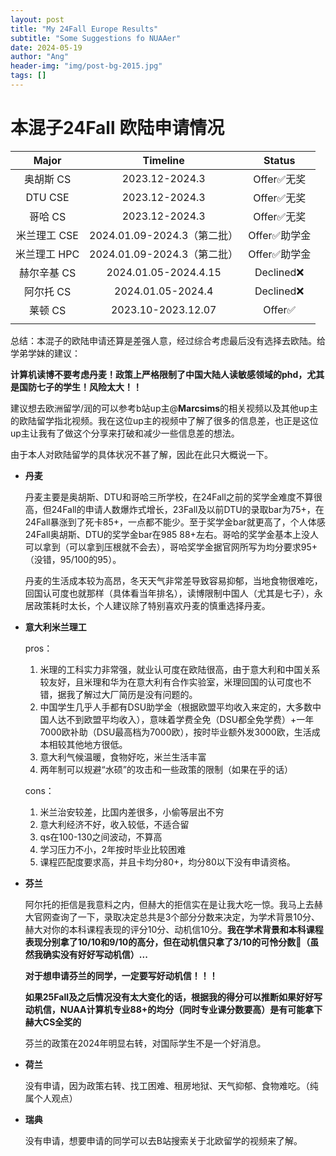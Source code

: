 ```yaml
---
layout: post
title: "My 24Fall Europe Results"
subtitle: "Some Suggestions fo NUAAer"
date: 2024-05-19
author: "Ang"
header-img: "img/post-bg-2015.jpg"
tags: []
---
```


# 本混子24Fall 欧陆申请情况

|    Major     |          Timeline           |    Status    |
| :----------: | :-------------------------: | :----------: |
|  奥胡斯 CS   |       2023.12-2024.3        |  Offer✅无奖  |
|   DTU CSE    |       2023.12-2024.3        |  Offer✅无奖  |
|   哥哈 CS    |       2023.12-2024.3        |  Offer✅无奖  |
| 米兰理工 CSE | 2024.01.09-2024.3（第二批） | Offer✅助学金 |
| 米兰理工 HPC | 2024.01.09-2024.3（第二批） | Offer✅助学金 |
| 赫尔辛基 CS  |    2024.01.05-2024.4.15     |  Declined❌   |
|  阿尔托 CS   |      2024.01.05-2024.4      |  Declined❌   |
|   莱顿 CS    |     2023.10-2023.12.07      |    Offer✅    |
|              |                             |              |

总结：本混子的欧陆申请还算是差强人意，经过综合考虑最后没有选择去欧陆。给学弟学妹的建议：

**计算机读博不要考虑丹麦！政策上严格限制了中国大陆人读敏感领域的phd，尤其是国防七子的学生！风险太大！！**

建议想去欧洲留学/润的可以参考b站up主@**Marcsims**的相关视频以及其他up主的欧陆留学指北视频。我在这位up主的视频中了解了很多的信息差，也正是这位up主让我有了做这个分享来打破和减少一些信息差的想法。

由于本人对欧陆留学的具体状况不甚了解，因此在此只大概说一下。

- **丹麦**

  丹麦主要是奥胡斯、DTU和哥哈三所学校，在24Fall之前的奖学金难度不算很高，但24Fall的申请人数爆炸式增长，23Fall及以前DTU的录取bar为75+，在24Fall暴涨到了死卡85+，一点都不能少。至于奖学金bar就更高了，个人体感24Fall奥胡斯、DTU的奖学金bar在985 88+左右。哥哈的奖学金基本上没人可以拿到（可以拿到压根就不会去），哥哈奖学金据官网所写为均分要求95+（没错，95/100的95）。

  丹麦的生活成本较为高昂，冬天天气非常差导致容易抑郁，当地食物很难吃，回国认可度也就那样（具体看当年排名），读博限制中国人（尤其是七子），永居政策耗时太长，个人建议除了特别喜欢丹麦的慎重选择丹麦。

- **意大利米兰理工**

  pros：

  1. 米理的工科实力非常强，就业认可度在欧陆很高，由于意大利和中国关系较友好，且米理和华为在意大利有合作实验室，米理回国的认可度也不错，据我了解过大厂简历是没有问题的。
  2. 中国学生几乎人手都有DSU助学金（根据欧盟平均收入来定的，大多数中国人达不到欧盟平均收入），意味着学费全免（DSU都全免学费）+一年7000欧补助（DSU最高档为7000欧），按时毕业额外发3000欧，生活成本相较其他地方很低。
  3. 意大利气候温暖，食物好吃，米兰生活丰富
  4. 两年制可以规避“水硕”的攻击和一些政策的限制（如果在乎的话）

  cons：

  1. 米兰治安较差，比国内差很多，小偷等层出不穷
  2. 意大利经济不好，收入较低，不适合留
  3. qs在100-130之间波动，不算高
  4. 学习压力不小，2年按时毕业比较困难
  5. 课程匹配度要求高，并且卡均分80+，均分80以下没有申请资格。

- **芬兰**

  阿尔托的拒信是我意料之内，但赫大的拒信实在是让我大吃一惊。我马上去赫大官网查询了一下，录取决定总共是3个部分分数来决定，为学术背景10分、赫大对你的本科课程表现的评分10分、动机信10分。**我在学术背景和本科课程表现分别拿了10/10和9/10的高分，但在动机信只拿了3/10的可怜分数🤡（虽然我确实没有好好写动机信）...**

  

  **对于想申请芬兰的同学，一定要写好动机信！！！**

  

  **如果25Fall及之后情况没有太大变化的话，根据我的得分可以推断如果好好写动机信，NUAA计算机专业88+的均分（同时专业课分数要高）是有可能拿下赫大CS全奖的**

  

  芬兰的政策在2024年明显右转，对国际学生不是一个好消息。

- **荷兰**

  没有申请，因为政策右转、找工困难、租房地狱、天气抑郁、食物难吃。（纯属个人观点）

- **瑞典**

  没有申请，想要申请的同学可以去B站搜索关于北欧留学的视频来了解。
